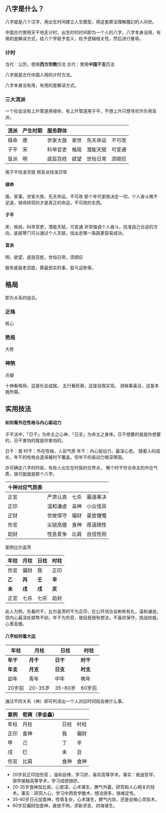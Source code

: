 ## 八字是什么？

八字就是八个汉字，用出生时间建立人生模型，用这套算法理解魔幻的人间世。

中国古代使用天干地支计时，出生时的时间即为一个人的八字。八字本身没用，有用的是解读方式，给八个字赋予意义，给予逻辑相关性，然后进行推导。

### 计时
当代：公历，使用**西方宗教**历法
古代：使用**中国干支**历法


八字就是古代中国人用的计时方法。

八字本身没有用，有用的是解读方式。

### 三大流派

一个社会没有上升管道用禄命，有上升管道用子平，不想上升只想寻欢作乐用盲派。

| 流派  | 产生时期 | 服务群体 |     |      |     |
| --- | ---- | ---- | --- | ---- | --- |
| 禄命  | 唐    | 世家大族 | 家世  | 先天命运 | 不可改 |
| 子平  | 宋    | 科举官吏 | 格局  | 潜能天赋 | 可变通 |
| 盲派  | 明    | 底层百姓 | 欲望  | 世俗日常 | 须顺应 |
用子平找准天赋
用盲派找准日常

#### 禄命

唐，家事，世家大族，先天命运，不可改
那个年代家族决定一切，个人奋斗微不足道，禄命研究的才是真正的命运，不可改的东西。

#### 子平

宋，格局，科举官吏，潜能天赋，可变通
非常强调个人奋斗，找准自己合适的方向，底层寒门可以通过个人天赋，找出走哪一条路更容易成功。

#### 盲派

明，欲望，底层百姓，世俗日常，须顺应

服务底层老百姓，算最现实的事，盈亏运势等。

## 格局

即为关系的组合。

### 正格

核心

### 势局
 大势
 

### 神煞
点缀


十神看格局，这是社会成就。
五行看旺衰，这是自我实现。
调候看喜忌，这是本我所需。

 

## 实用技法

#### **如何看外在性格与内心驱动力**
子平法中，「日干」为命主之心神，「日支」为命主之身体。日干想要的就是你想要的，日干害怕的就是你害怕的。

日干：我
时干：外在性格，人前气质
年干：内心驱动力，最深心思。 随着人的成长，年干的性格会逐渐被时干覆盖，但年干的驱动力根深蒂固。

亦可确定八字的时辰，有些人出生在时辰的交界点， 哪个时干符合命主的外在气质，很可能就是那个八字。

| 十神对应气质表 |      |     |      |
| ------- | ---- | --- | ---- |
| 正官      | 严肃认真 | 七杀  | 霸道果决 |
| 正印      | 温和谦虚 | 枭神  | 小众怪异 |
| 正财      | 世故保守 | 偏财  | 豪放慷慨 |
| 伤官      | 尖锐高傲 | 食神  | 厚道随性 |
| 劫财      | 性急爱争 | 比肩  | 自信性刚 |
案例比尔盖茨

| 年柱    | 月柱    | 日柱    | 时柱    |
| ----- | ----- | ----- | ----- |
| 伤官    | 偏财    | 我     | 正印    |
| **乙** | **丙** | **壬** | **辛** |
| **未** | **戌** | **戌** | **亥** |
| 正官    | 七杀    | 七杀    | 劫财    |

此人为例，先看时干，比尔盖茨时干为正印，在公开场合会彬彬有礼，温和谦逊。
但内心最深处桀骜不驯，年干为伤官，很自我很有想法，不喜欢保守，挑战权威，心里高傲。

#### **八字如何看大运**

| 年柱     | 月柱     | 日柱     | 时柱     |
| ------ | ------ | ------ | ------ |
| **年干** | **月干** | **日干** | **时干** |
| **年支** | **月支** | **日支** | **时支** |
| 幼年     | 青年     | 中年     | 晚年     |
| 20岁前   | 20-35岁 | 35-60岁 | 60岁后   |

通过不同关系（神）即可判读出一个人对应时间段会做什么事。
 
| 案例  | 荀爽（李金鑫） |     |     |
| --- | ------- | --- | --- |
| 年柱  | 月柱      | 日柱  | 时柱  |
| 正印  | 食神      | 我   | 偏财  |
| 甲   | 己       | 丁   | 辛   |
| 戌   | 巳       | 未   | 丑   |
| 伤官  | 比肩      | 食神  | 食神  |

- 20岁前正印加伤官 ，温和自律，学习好，喜欢高等学术。事实：痴迷哲学，很早接触高等学术，学习成绩很好。
- 20-35岁食神加比肩，心思深，心术谋生，脾气外露，研究和人心相关的技术。事实：研究人心，学习中西哲学数术，想法很多，很难定性。
- 35-60岁日元加食神，性情复杂，心术谋生，脾气内敛，还是会做心灵技术。
- 60岁后偏财加食神，豪放不拘，求新求变，四海谋生。

